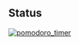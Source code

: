 ## Status

[![pomodoro_timer](https://catalog.flipperzero.one/application/pomodoro_timer/widget)](https://catalog.flipperzero.one/application/pomodoro_timer/page)